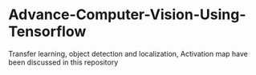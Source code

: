 # Advance-Computer-Vision-Using-Tensorflow
Transfer learning, object detection and localization, Activation map have been discussed in this repository

